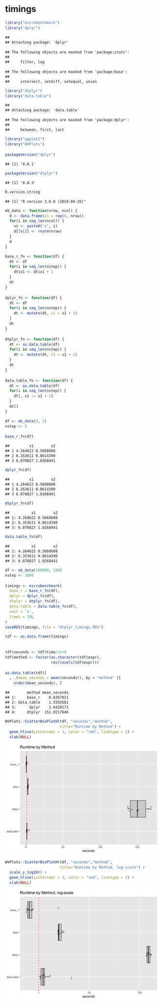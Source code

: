 timings
================

``` r
library("microbenchmark")
library("dplyr")
```

    ## 
    ## Attaching package: 'dplyr'

    ## The following objects are masked from 'package:stats':
    ## 
    ##     filter, lag

    ## The following objects are masked from 'package:base':
    ## 
    ##     intersect, setdiff, setequal, union

``` r
library("dtplyr")
library("data.table")
```

    ## 
    ## Attaching package: 'data.table'

    ## The following objects are masked from 'package:dplyr':
    ## 
    ##     between, first, last

``` r
library("ggplot2")
library("WVPlots")

packageVersion("dplyr")
```

    ## [1] '0.8.1'

``` r
packageVersion("dtplyr")
```

    ## [1] '0.0.3'

``` r
R.version.string
```

    ## [1] "R version 3.6.0 (2019-04-26)"

``` r
mk_data <- function(nrow, ncol) {
  d <- data.frame(x1 = rep(0, nrow))
  for(i in seq_len(ncol)) {
    vi <- paste0("x", i)
    d[[vi]] <- rnorm(nrow)
  }
  d
}
```

``` r
base_r_fn <- function(df) {
  dt <- df
  for(i in seq_len(nstep)) {
    dt$x1 <- dt$x1 + 1
  }
  dt
}

dplyr_fn <- function(df) {
  dt <- df
  for(i in seq_len(nstep)) {
    dt <- mutate(dt, x1 = x1 + 1)
  }
  dt
}

dtplyr_fn <- function(df) {
  dt <- as.data.table(df)
  for(i in seq_len(nstep)) {
    dt <- mutate(dt, x1 = x1 + 1)
  }
  dt
}

data.table_fn <- function(df) {
  dt <- as.data.table(df)
  for(i in seq_len(nstep)) {
    dt[, x1 := x1 + 1]
  }
  dt[]
}
```

``` r
df <- mk_data(3, 2)
nstep <- 5

base_r_fn(df)
```

    ##         x1        x2
    ## 1 4.264622 0.5668608
    ## 2 6.353611 0.8614390
    ## 3 6.070827 1.0268441

``` r
dplyr_fn(df)
```

    ##         x1        x2
    ## 1 4.264622 0.5668608
    ## 2 6.353611 0.8614390
    ## 3 6.070827 1.0268441

``` r
dtplyr_fn(df)
```

    ##          x1        x2
    ## 1: 4.264622 0.5668608
    ## 2: 6.353611 0.8614390
    ## 3: 6.070827 1.0268441

``` r
data.table_fn(df)
```

    ##          x1        x2
    ## 1: 4.264622 0.5668608
    ## 2: 6.353611 0.8614390
    ## 3: 6.070827 1.0268441

``` r
df <- mk_data(100000, 100)
nstep <- 1000

timings <- microbenchmark(
  base_r = base_r_fn(df),
  dplyr = dplyr_fn(df),
  dtplyr = dtplyr_fn(df),
  data.table = data.table_fn(df),
  unit = 's',
  times = 10L
)
saveRDS(timings, file = "dtplyr_timings.RDS")
```

``` r
tdf <- as.data.frame(timings)


tdf$seconds <- tdf$time/1e+9
tdf$method <- factor(as.character(tdf$expr),
                     rev(levels(tdf$expr)))

as.data.table(tdf)[
  , .(mean_seconds = mean(seconds)), by = "method" ][
    order(mean_seconds), ]
```

    ##        method mean_seconds
    ## 1:     base_r    0.8367011
    ## 2: data.table    1.5592681
    ## 3:      dplyr    2.6420171
    ## 4:     dtplyr  151.0217646

``` r
WVPlots::ScatterBoxPlotH(tdf, "seconds","method",  
                         title="Runtime by Method") +
  geom_hline(yintercept = 1, color = "red", linetype = 2) + 
  xlab(NULL)
```

![](time_dtplyr_files/figure-gfm/present-1.png)<!-- -->

``` r
WVPlots::ScatterBoxPlotH(tdf, "seconds","method",  
                         title="Runtime by Method, log-scale") + 
  scale_y_log10() +
  geom_hline(yintercept = 1, color = "red", linetype = 2) + 
  xlab(NULL)
```

![](time_dtplyr_files/figure-gfm/present-2.png)<!-- -->

